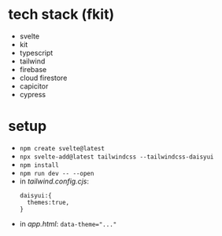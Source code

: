 # tech stack (fkit)

- svelte
- kit
- typescript
- tailwind
- firebase
- cloud firestore
- capicitor
- cypress

# setup

- `npm create svelte@latest`
- `npx svelte-add@latest tailwindcss --tailwindcss-daisyui`
- `npm install`
- `npm run dev -- --open`
- in *tailwind.config.cjs*:
  ```
  daisyui:{
    themes:true,
  }
- in *app.html*: `data-theme="..."`
